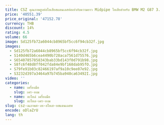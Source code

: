 ```yaml
---
title: CSZ คุณภาพสูงท่อไอเสียสแตนเลสท่อเท่ากับความยาว Midpipe ไอเสียสําหรับ BMW M2 G87 3.0T S58
price: '40551.39'
price_original: '47152.78'
currency: THB
discount: 14%
rating: 4.5
volume: 66
image: Sd125fb72a6044cb8965bf5cc6f94cb32f.jpg
images:
  - Sd125fb72a6044cb8965bf5cc6f94cb32f.jpg
  - S140d465b6cea4490b728aca7561d75576.jpg
  - S65407857858343bab33bd143f0d791b98.jpg
  - S8fc6f48d8ff042fda84e9bf168dab95fO.jpg
  - S79fe91b03c82466197af9a10c9ee07e92.jpg
  - S3232d397a3464a97b745ba940ca63492I.jpg
video: ''
categories:
  - name: เครื่องมือ
    slug: เคร-องม
  - name: อะไหล่ เครื่องมือ
    slug: อะไหล-เคร-องม
slug: csz-ณภาพส-งท-อไอเส-ยสแตนเลสท
encode: oDlaZrU
lang: th
---
```

  